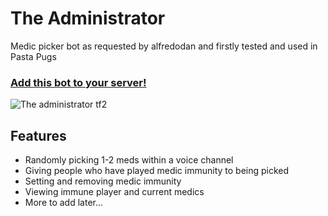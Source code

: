 # The Administrator

Medic picker bot as requested by alfredodan and firstly tested and used in Pasta Pugs

### [Add this bot to your server!](https://discord.com/api/oauth2/authorize?client_id=908110164828225536&permissions=0&scope=bot)

![The administrator tf2](https://images-wixmp-ed30a86b8c4ca887773594c2.wixmp.com/f/9e0b389d-292e-4160-a6d1-5bf7bcc3362c/d71l8mj-2acee779-30fb-4fa0-aaf9-1fcf01f8f258.png/v1/fill/w_755,h_1058,q_75,strp/tf2__the_administrator_by_forte_girl7-d71l8mj.png?token=eyJ0eXAiOiJKV1QiLCJhbGciOiJIUzI1NiJ9.eyJpc3MiOiJ1cm46YXBwOjdlMGQxODg5ODIyNjQzNzNhNWYwZDQxNWVhMGQyNmUwIiwic3ViIjoidXJuOmFwcDo3ZTBkMTg4OTgyMjY0MzczYTVmMGQ0MTVlYTBkMjZlMCIsImF1ZCI6WyJ1cm46c2VydmljZTppbWFnZS5vcGVyYXRpb25zIl0sIm9iaiI6W1t7InBhdGgiOiIvZi85ZTBiMzg5ZC0yOTJlLTQxNjAtYTZkMS01YmY3YmNjMzM2MmMvZDcxbDhtai0yYWNlZTc3OS0zMGZiLTRmYTAtYWFmOS0xZmNmMDFmOGYyNTgucG5nIiwid2lkdGgiOiI8PTc1NSIsImhlaWdodCI6Ijw9MTA1OCJ9XV19.aPCAvHdKk_CeWY7oKekNCCHatuj0O_9bq0aDTWtjgfg)


## Features
- Randomly picking 1-2 meds within a voice channel
- Giving people who have played medic immunity to being picked
- Setting and removing medic immunity
- Viewing immune player and current medics
- More to add later...
